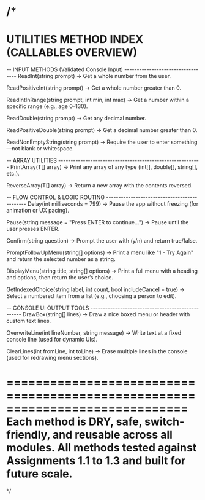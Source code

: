 ﻿/*
=============================================================================
UTILITIES METHOD INDEX (CALLABLES OVERVIEW)
=============================================================================

-- INPUT METHODS (Validated Console Input) ----------------------------------
ReadInt(string prompt)
    → Get a whole number from the user.

ReadPositiveInt(string prompt)
    → Get a whole number greater than 0.

ReadIntInRange(string prompt, int min, int max)
    → Get a number within a specific range (e.g., age 0–130).

ReadDouble(string prompt)
    → Get any decimal number.

ReadPositiveDouble(string prompt)
    → Get a decimal number greater than 0.

ReadNonEmptyString(string prompt)
    → Require the user to enter something—not blank or whitespace.

-- ARRAY UTILITIES ----------------------------------------------------------
PrintArray<T>(T[] array)
    → Print any array of any type (int[], double[], string[], etc.).

ReverseArray<T>(T[] array)
    → Return a new array with the contents reversed.

-- FLOW CONTROL & LOGIC ROUTING ---------------------------------------------
Delay(int milliseconds = 799)
    → Pause the app without freezing (for animation or UX pacing).

Pause(string message = "Press ENTER to continue...")
    → Pause until the user presses ENTER.

Confirm(string question)
    → Prompt the user with (y/n) and return true/false.

PromptFollowUpMenu(string[] options)
    → Print a menu like "1 - Try Again" and return the selected number as a string.

DisplayMenu(string title, string[] options)
    → Print a full menu with a heading and options, then return the user’s choice.

GetIndexedChoice(string label, int count, bool includeCancel = true)
    → Select a numbered item from a list (e.g., choosing a person to edit).

-- CONSOLE UI OUTPUT TOOLS --------------------------------------------------
DrawBox(string[] lines)
    → Draw a nice boxed menu or header with custom text lines.

OverwriteLine(int lineNumber, string message)
    → Write text at a fixed console line (used for dynamic UIs).

ClearLines(int fromLine, int toLine)
    → Erase multiple lines in the console (used for redrawing menu sections).

=============================================================================
Each method is DRY, safe, switch-friendly, and reusable across all modules.
All methods tested against Assignments 1.1 to 1.3 and built for future scale.
=============================================================================
*/
